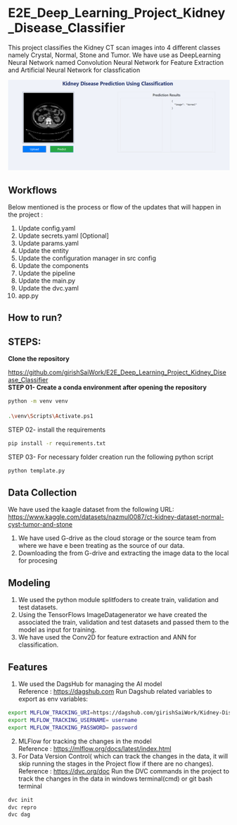 # E2E_Deep_Learning_Project_Kidney_Disease_Classifier

This project classifies the Kidney CT scan images into 4 different classes namely Crystal, Normal, Stone and Tumor.
We have use as DeepLearning Neural Network named Convolution Neural Network for Feature Extraction and Artificial Neural Network for classfication

![Alt text](image.png)

## Workflows
Below mentioned is the process or flow of the updates that will happen in the project : 
1. Update config.yaml
2. Update secrets.yaml [Optional]
3. Update params.yaml
4. Update the entity
5. Update the configuration manager in src config
6. Update the components
7. Update the pipeline
8. Update the main.py
9. Update the dvc.yaml
10. app.py

## How to run?
## STEPS:
<b>Clone the repository</b>

https://github.com/girishSaiWork/E2E_Deep_Learning_Project_Kidney_Disease_Classifier <br>
<b>
STEP 01- Create a conda environment after opening the repository</b><br>
```bash
python -m venv venv

.\venv\Scripts\Activate.ps1
```
STEP 02- install the requirements
```bash
pip install -r requirements.txt
```
STEP 03- For necessary folder creation run the following python script
```bash
python template.py
```
## Data Collection
We have used the kaagle dataset from the following URL: <br>
https://www.kaggle.com/datasets/nazmul0087/ct-kidney-dataset-normal-cyst-tumor-and-stone<br>

1) We have used G-drive as the cloud storage or the source team from where we have e been treating as the source of our data.
2) Downloading the from G-drive and extracting the image data to the local for procesing

## Modeling
1) We used the python module splitfoders to create train, validation and test datasets.
2) Using the TensorFlows ImageDatagenerator we have created the associated the train, validation and test datasets and passed them to the model as input for training.
3) We have used the Conv2D for feature extraction and ANN for classification.

## Features
1) We used the DagsHub for managing the AI model<br>
Reference : https://dagshub.com
Run Dagshub related variables to export as env variables:
```bash
export MLFLOW_TRACKING_URI=https://dagshub.com/girishSaiWork/Kidney-Disease-Classification-MLflow-DVC.mlflow
export MLFLOW_TRACKING_USERNAME= username
export MLFLOW_TRACKING_PASSWORD= password
```

2) MLFlow for tracking the changes in the model<br>
Reference : https://mlflow.org/docs/latest/index.html
3) For Data Version Control( which can track the changes in the data, it will skip running the stages in the Project flow if there are no changes).<br>
Reference : https://dvc.org/doc
Run the DVC commands in the project to track the changes in the data in windows terminal(cmd) or git bash terminal<br>
```bash
dvc init
dvc repro
dvc dag
```

